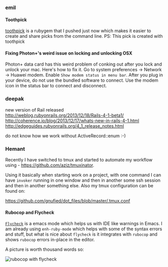 ### emil

#### Toothpick
[toothpick](https://github.com/code-mancers/toothpick) is a rubygem that I pushed just now
which makes it easier to create and share picks from the command line.
PS: This pick is created with toothpick

#### Fixing Photon+'s weird issue on locking and unlocking OSX
Photon+ data card has this weird problem of conking out after you lock and unlock your mac.
Here's how to fix it. Go to system preferences -> Network -> Huawei modem. Enable `Show modem
status in menu bar`. After you plug in your device, do not use the bundled software to connect.
Use the modem icon in the status bar to connect and disconnect.

### deepak

new version of Rail released  
http://weblog.rubyonrails.org/2013/12/18/Rails-4-1-beta1/  
http://coherence.io/blog/2013/12/17/whats-new-in-rails-4-1.html  
http://edgeguides.rubyonrails.org/4_1_release_notes.html  

do not know how we work without ActiveRecord::enum :-)

### Hemant

Recently I have switched to tmux and started to automate my workflow
using - https://github.com/aziz/tmuxinator.

Using it basically when starting work on a project, with one command
I can have `invoker` running in one window and then in another some
ssh session and then in another something else. Also my tmux configuration
can be found on:

https://github.com/gnufied/dot_files/blob/master/.tmux.conf

#### Rubocop and Flycheck

[`Flycheck`](https://github.com/flycheck/flycheck) is a emacs mode which helps
us with IDE like warnings in Emacs. I am already using `enh-ruby-mode` which helps
with some of the syntax errors and stuff, but what is nice about `flycheck` is
it integrates with `rubocop` and shows `rubocop` errors in-place in the editor.

A picture is worth thousand words so:

![rubocop with flycheck](http://f.cl.ly/items/1T173n0g351N381D2C2z/Screenshot%202013-12-19%2012.09.50.png "Rubocop stuff")

